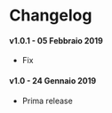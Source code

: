 ﻿Changelog
=========

#### v1.0.1 - 05 Febbraio 2019
* Fix

#### v1.0 - 24 Gennaio 2019
* Prima release